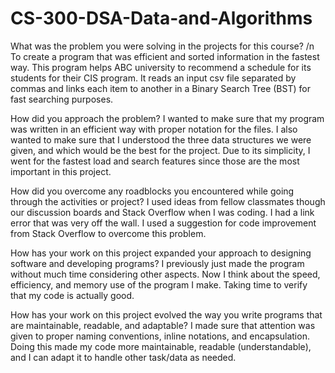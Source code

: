 # CS-300-DSA-Data-and-Algorithms

What was the problem you were solving in the projects for this course? /n
To create a program that was efficient and sorted information in the fastest way. This program helps ABC university to recommend a schedule for its students for their CIS program. It reads an input csv file separated by commas and links each item to another in a Binary Search Tree (BST) for fast searching purposes. 

How did you approach the problem? 
I wanted to make sure that my program was written in an efficient way with proper notation for the files. I also wanted to make sure that I understood the three data structures we were given, and which would be the best for the project. Due to its simplicity, I went for the fastest load and search features since those are the most important in this project. 

How did you overcome any roadblocks you encountered while going through the activities or project?
I used ideas from fellow classmates though our discussion boards and Stack Overflow when I was coding. I had a link error that was very off the wall. I used a suggestion for code improvement from Stack Overflow to overcome this problem. 

How has your work on this project expanded your approach to designing software and developing programs?
I previously just made the program without much time considering other aspects. Now I think about the speed, efficiency, and memory use of the program I make. Taking time to verify that my code is actually good. 

How has your work on this project evolved the way you write programs that are maintainable, readable, and adaptable?
I made sure that attention was given to proper naming conventions, inline notations, and encapsulation. Doing this made my code more maintainable, readable (understandable), and I can adapt it to handle other task/data as needed. 

